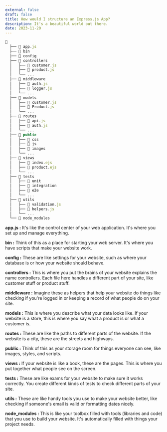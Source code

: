 ```yaml
---
external: false
draft: false
title: How would I structure an Express.js App? 
description: It's a beautiful world out there.
date: 2023-11-20
---
```

```jsx
📁
  ├── 📄 app.js
  ├── 📁 bin
  ├── 📁 config
  ├── 📁 controllers
  │   ├── 📄 customer.js
  │   ├── 📄 product.js
  │   └── ...
  ├── 📁 middleware
  │   ├── 📄 auth.js
  │   ├── 📄 logger.js
  │   └── ...
  ├── 📁 models
  │   ├── 📄 customer.js
  │   ├── 📄 Product.js
  │   └── ...
  ├── 📁 routes
  │   ├── 📄 api.js
  │   ├── 📄 auth.js
  │   └── ...
  ├── 📁 public
  │   ├── 📁 css
  │   ├── 📁 js
  │   ├── 📁 images
  │   └── ...
  ├── 📁 views
  │   ├── 📄 index.ejs
  │   ├── 📄 product.ejs
  │   └── ...
  ├── 📁 tests
  │   ├── 📁 unit
  │   ├── 📁 integration
  │   ├── 📁 e2e
  │   └── ...
  ├── 📁 utils
  │   ├── 📄 validation.js
  │   ├── 📄 helpers.js
  │   └── ...
  └── 📁 node_modules
```

**app.js :** It's like the control center of your web application. It's where you set up and manage everything.

**bin :** Think of this as a place for starting your web server. It's where you have scripts that make your website work.

**config :** These are like settings for your website, such as where your database is or how your website should behave.

**controllers :** This is where you put the brains of your website explains the name controllers. Each file here handles a different part of your site, like customer stuff or product stuff.

**middleware :** Imagine these as helpers that help your website do things like checking if you're logged in or keeping a record of what people do on your site.

**models :** This is where you describe what your data looks like. If your website is a store, this is where you say what a product is or what a customer is.

**routes :** These are like the paths to different parts of the website. If the website is a city, these are the streets and highways.

**public :** Think of this as your storage room for things everyone can see, like images, styles, and scripts.

**views :** If your website is like a book, these are the pages. This is where you put together what people see on the screen.

**tests :** These are like exams for your website to make sure it works correctly. You create different kinds of tests to check different parts of your site.

**utils :** These are like handy tools you use to make your website better, like checking if someone's email is valid or formatting dates nicely.

**node_modules :** This is like your toolbox filled with tools (libraries and code) that you use to build your website. It's automatically filled with things your project needs.